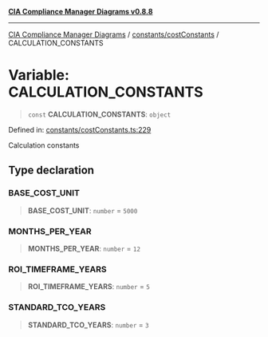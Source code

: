 [**CIA Compliance Manager Diagrams v0.8.8**](../../../README.md)

***

[CIA Compliance Manager Diagrams](../../../modules.md) / [constants/costConstants](../README.md) / CALCULATION\_CONSTANTS

# Variable: CALCULATION\_CONSTANTS

> `const` **CALCULATION\_CONSTANTS**: `object`

Defined in: [constants/costConstants.ts:229](https://github.com/Hack23/cia-compliance-manager/blob/283c1f3ddf6c7084b20c21176cda3bc5166ffcb9/src/constants/costConstants.ts#L229)

Calculation constants

## Type declaration

### BASE\_COST\_UNIT

> **BASE\_COST\_UNIT**: `number` = `5000`

### MONTHS\_PER\_YEAR

> **MONTHS\_PER\_YEAR**: `number` = `12`

### ROI\_TIMEFRAME\_YEARS

> **ROI\_TIMEFRAME\_YEARS**: `number` = `5`

### STANDARD\_TCO\_YEARS

> **STANDARD\_TCO\_YEARS**: `number` = `3`
